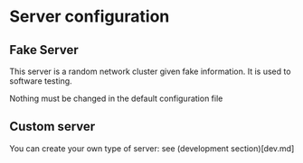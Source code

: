 # Server configuration

## Fake Server
This server is a random network cluster given fake information. It is used to software testing.

Nothing must be changed in the default configuration file

## Custom server
You can create your own type of server: see (development section)[dev.md]